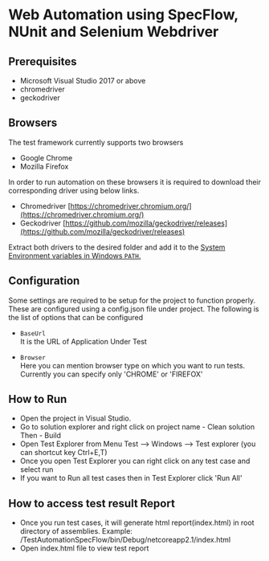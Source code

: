 # Web Automation using SpecFlow, NUnit and Selenium Webdriver
## Prerequisites
- Microsoft Visual Studio 2017 or above
- chromedriver
- geckodriver

## Browsers
The test framework currently supports two browsers

- Google Chrome
- Mozilla Firefox

In order to run automation on these browsers it is required to download their corresponding driver using below links.
- Chromedriver [https://chromedriver.chromium.org/](https://chromedriver.chromium.org/)
- Geckodriver [https://github.com/mozilla/geckodriver/releases](https://github.com/mozilla/geckodriver/releases)

Extract both drivers to the desired folder and add it to the [System Environment variables in Windows `PATH`.](https://zwbetz.com/download-chromedriver-binary-and-add-to-your-path-for-automated-functional-testing/)

## Configuration
Some settings are required to be setup for the project to function properly. These are configured using a config.json file under project.
The following is the list of options that can be configured

- `BaseUrl`  
It is the URL of Application Under Test

- `Browser`  
Here you can mention browser type on which you want to run tests. Currently you can specify only 'CHROME' or 'FIREFOX'

## How to Run
- Open the project in Visual Studio.
- Go to solution explorer and right click on project name - Clean solution Then - Build
- Open Test Explorer from Menu Test --> Windows --> Test explorer (you can shortcut key Ctrl+E,T)
- Once you open Test Explorer you can right click on any test case and select run
- If you want to Run all test cases then in Test Explorer click 'Run All'

## How to access test result Report
- Once you run test cases, it will generate html report(index.html) in root directory of assemblies. Example: <YourProjectFolderPath>/TestAutomationSpecFlow/bin/Debug/netcoreapp2.1/index.html
- Open index.html file to view test report
